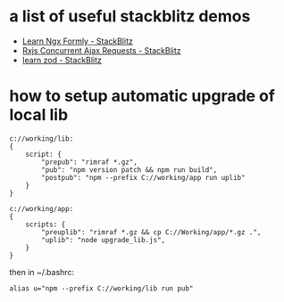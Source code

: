 # a list of useful stackblitz demos

* [Learn Ngx Formly - StackBlitz]( https://stackblitz.com/edit/ngx-formly-custom-template-xiphz4 )
* [Rxjs Concurrent Ajax Requests - StackBlitz]( https://stackblitz.com/edit/rxjs-r7uce1?devtoolsheight=60&file=index.ts )
* [learn zod - StackBlitz]( https://stackblitz.com/edit/typescript-yxh8cw?file=index.ts )

# how to setup automatic upgrade of local lib

```
c://working/lib:
{
    script: {
        "prepub": "rimraf *.gz",
        "pub": "npm version patch && npm run build",
        "postpub": "npm --prefix C://working/app run uplib"
    }
}

c://working/app:
{
    scripts: {
        "preuplib": "rimraf *.gz && cp C://Working/app/*.gz .",
        "uplib": "node upgrade_lib.js",
    }
}
```
then in ~/.bashrc:

```
alias u="npm --prefix C://working/lib run pub"
```

